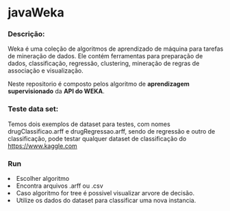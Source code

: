 # javaWeka

### Descrição:

Weka é uma coleção de algoritmos de aprendizado de máquina para tarefas de mineração de dados.
Ele contém ferramentas para preparação de dados, classificação, regressão, clustering, mineração de regras de associação e visualização. 

Neste repositorio é composto pelos algoritmo de <b>aprendizagem supervisionado</b> da <b>API do WEKA</b>.


### Teste data set:

Temos dois exemplos de dataset para testes, com nomes drugClassificao.arff e drugRegressao.arff, sendo de regressão e outro de classificação, pode testar qualquer dataset
de classificação do https://www.kaggle.com


### Run

<li> Escolher algoritmo
<li> Encontra arquivos .arff ou .csv
<li> Caso algoritmo for tree é possivel visualizar arvore de decisão.
<li> Utilize os dados do dataset para classificar uma nova instancia.
